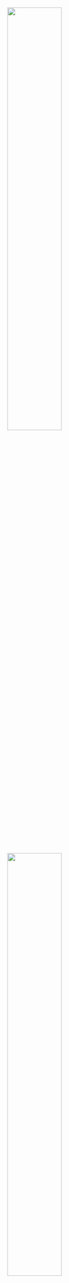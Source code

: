 <br />
<p align="center">
    <a href="https://github.com/mosaicml/composer#gh-light-mode-only" class="only-light">
      <img src="https://storage.googleapis.com/docs.mosaicml.com/images/header_light.svg" width="50%"/>
    </a>
    <!-- SETUPTOOLS_LONG_DESCRIPTION_HIDE_BEGIN -->
    <a href="https://github.com/mosaicml/composer#gh-dark-mode-only" class="only-dark">
      <img src="https://storage.googleapis.com/docs.mosaicml.com/images/header_dark.svg" width="50%"/>
    </a>
    <!-- SETUPTOOLS_LONG_DESCRIPTION_HIDE_END -->
</p>

<h2><p align="center">Supercharge your Model Training</p></h2>
<h3><p align="center">Deep Learning Framework for Training at Scale</p></h3>

<h4><p align='center'>
<a href="https://www.mosaicml.com">[Website]</a>
- <a href="https://docs.mosaicml.com/projects/composer/en/stable/getting_started/installation.html">[Getting Started]</a>
- <a href="https://docs.mosaicml.com/projects/composer/">[Docs]</a>
- <a href="https://docs.mosaicml.com/projects/composer/en/stable/method_cards/methods_overview.html">[Methods]</a>
- <a href="https://www.mosaicml.com/careers">[We're Hiring!]</a>
</p></h4>

<p align="center">
    <a href="https://pypi.org/project/mosaicml/">
        <img alt="PyPi Version" src="https://img.shields.io/pypi/pyversions/mosaicml">
    </a>
    <a href="https://pypi.org/project/mosaicml/">
        <img alt="PyPi Package Version" src="https://img.shields.io/pypi/v/mosaicml">
    </a>
    <a href="https://pepy.tech/project/mosaicml/">
        <img alt="PyPi Downloads" src="https://static.pepy.tech/personalized-badge/mosaicml?period=month&units=international_system&left_color=grey&right_color=blue&left_text=Downloads/month">
    </a>
    <a href="https://docs.mosaicml.com/projects/composer/en/stable/">
        <img alt="Documentation" src="https://readthedocs.org/projects/composer/badge/?version=stable">
    </a>
    <a href="https://mosaicml.me/slack">
        <img alt="Chat @ Slack" src="https://img.shields.io/badge/slack-chat-2eb67d.svg?logo=slack">
    </a>
    <a href="https://github.com/mosaicml/composer/blob/dev/LICENSE">
        <img alt="License" src="https://img.shields.io/badge/License-Apache%202.0-green.svg?logo=slack">
    </a>
</p>
<br />

# **👋 Welcome**

Composer is an open-source deep learning training library by [MosaicML](https://www.mosaicml.com/). Built on top of PyTorch, the Composer library makes it easier to implement distributed training workflows on large-scale clusters. 

We built Composer to be **optimized for scalability and usability**, integrating best practices for efficient, multi-node training. By abstracting away low-level complexities like parallelism techniques, distributed data loading, and memory optimization, you can focus on training modern ML models and running experiments without slowing down. 

We recommend using Composer to speedup your experimentation workflow if you’re training neural networks of any size, including:

- Large Language Models (LLMs)
- Diffusion models
- Embedding models (e.g. BERT)
- Transformer-based models
- Convolutional Neural Networks (CNNs)

Composer is heavily used by the MosaicML research team to train state-of-the-art models like MPT, and we open-sourced this library to enable the ML community to do the same. This framework is used by organizations in both the tech industry and the academic sphere and is continually updated with new features, bug fixes, and stability improvements for production workloads.  

# **🔑 Key Features**
![Composer is to give you better workflows with the ability to maximize scale and customizability.](docs/source/_static/images/key_features.png)

We designed Composer from the ground up for modern deep learning workloads. Gone are the days of AlexNet and ResNet, when state-of-the-art models could be trained on a couple of desktop GPUs. Today, developing the latest and greatest deep learning models often requires cluster-scale hardware — but with Composer’s help, you’ll hardly notice the difference.

The heart of Composer is our Trainer abstraction: a highly optimized PyTorch training loop designed to allow both you and your model to iterate faster. Our trainer has simple ways for you to configure your parallelization scheme, data loaders, metrics, loggers, and more. 

## Scalability

Whether you’re training on 1 GPU or 512 GPUs, 50MB or 10TB of data - Composer is built to keep your workflow simple. 

- [**FSDP**](https://docs.mosaicml.com/projects/composer/en/stable/notes/distributed_training.html#fullyshardeddataparallel-fsdp): For large models that are too large to fit on GPUs, Composer has integrated PyTorch [FullyShardedDataParallelism](https://docs.mosaicml.com/projects/composer/en/stable/notes/distributed_training.html#fullyshardeddataparallel-fsdp) into our trainer and made it simple to efficiently parallelize custom models. We’ve found FSDP is competitive performance-wise with much more complex parallelism strategies. Alternatively, Composer also supports standard PyTorch distributed data parallelism (DDP) and Deepspeed execution.
- [**Elastic sharded checkpointing**](https://docs.mosaicml.com/projects/composer/en/stable/notes/distributed_training.html#saving-and-loading-sharded-checkpoints-with-fsdp): Save on eight GPUs, resume on sixteen. Composer supports elastic sharded checkpointing, so you never have to worry if your sharded saved state is compatible with your new hardware setup.
- **Data streaming:** Working with large datasets? Download datasets from cloud blob storage on the fly by integrating with MosaicML [StreamingDataset](https://github.com/mosaicml/streaming) during model training.

## Customizability

Other high-level deep learning trainers provide simplicity at the cost of rigidity. When you want to add your own features, their abstractions get in your way. Composer, on the other hand, provides simple ways for you to customize our Trainer to your needs.

![Composer’s training loop has a series of events that occur at each stage in the training process.](docs/source/_static/images/traning_loop.png)

***Fig. 1:** Composer’s training loop has a series of events that occur at each stage in the training process. Callbacks are functions that users write to run at specific events. For example, our [Learning Rate Monitor Callback](https://docs.mosaicml.com/projects/composer/en/stable/api_reference/generated/composer.callbacks.LRMonitor.html#composer.callbacks.LRMonitor) logs the learning rate at every BATCH_END event.*

- [**Callbacks**](https://docs.mosaicml.com/projects/composer/en/stable/trainer/callbacks.html): Composer’s callback system allows you to insert custom logic at any point in the training loop. We’ve written callbacks to monitor memory usage, log and visualize images, and estimate your model’s remaining training time, to name a few. This feature is popular among researchers who want to implement and experiment with custom training techniques.
- [**Speedup algorithms**](https://docs.mosaicml.com/projects/composer/en/stable/examples/custom_speedup_methods.html): We draw from the latest research to create a collection of algorithmic speedups. Stack these speedups into MosaicML recipes to boost your training speeds. Our team has open-sourced the optimal combinations of speedups for different types of models.
    - **8x speedup: Stable Diffusion**
        - $200k original SD2 cost —> $50k ([Blog](https://www.mosaicml.com/blog/diffusion))
    - **7x speedup: ResNet-50 on ImageNet**
        - 3h33m —> 25m on 8xA100 ([Blog](https://www.mosaicml.com/blog/mosaic-resnet))
    - **8.8x speedup: BERT-Base Pretraining**
        - 10h —> 1.13h on 8xA100 ([Blog](https://www.mosaicml.com/blog/mosaicbert))
    - **5.4x speedup: DeepLab v3 on ADE20K**
        - 3h30m —> 39m on 8xA100 ([Blog](https://www.mosaicml.com/blog/behind-the-scenes))

## Better workflows

Composer is built to automate away low-level pain points and headaches so you can focus on the important (and fun) parts of deep learning and iterate faster.

- [**Auto-resumption**](https://docs.mosaicml.com/projects/composer/en/stable/notes/resumption.html): Failed training run? Have no fear — just re-run your code, and Composer will automatically resume from your latest saved checkpoint.
- [**CUDA OOM Prevention**](https://docs.mosaicml.com/projects/composer/en/stable/examples/auto_microbatching.html): Say goodbye to out-of-memory errors.  Set your microbatch size to “auto”, and Composer will automatically select the biggest one that fits on your GPUs.
- **[Time Abstractions](https://docs.mosaicml.com/projects/composer/en/latest/trainer/time.html):** Ever messed up your conversion between update steps, epochs, samples, and tokens? Specify your training duration with custom units (epochs, batches, samples, and tokens) in your training loop with our `Time` class.

## Integrations

Integrate with the tools you know and love for experiment tracking and data streaming. 

- **Cloud integrations**: Our Checkpointing and logging features have first-class support for remote storage and loading from Cloud bucket (OCI, GCP, AWS S3).
- **********Experiment tracking:********** Weights and Biases, MLFlow, and CometML — the choice is yours, easily log your data to your favorite platform.

# **🚀 Getting Started**

## **📍**Prerequisites

Composer is designed for users who are comfortable with Python and have basic familiarity with deep learning fundamentals and PyTorch. 

**********************************************Software requirements:**********************************************  A recent version of PyTorch.  

**********************************************Hardware requirements:**********************************************  System with CUDA-compatible GPUs (AMD + RoCM coming soon!). Composer can run on CPUs, but for full benefits, we recommend using it on hardware accelerators. 

## **💾 Installation**

Composer can be installed with `pip`:

```bash
pip install mosaicml
```

To simplify the environment setup for Composer, we also provide a set of [pre-built Docker images](https://docs.mosaicml.com/projects/composer/en/stable/getting_started/installation.html#docker). We *highly recommend* you use our Docker images.

## **🏁 Quick Start**

Here is a code snippet demonstrating our Trainer on the MNIST dataset. 

```python
from torchvision import datasets, transforms
from torch.utils.data import DataLoader

from composer import Trainer
from composer.models import mnist_model
from composer.algorithms import LabelSmoothing, CutMix, ChannelsLast

transform = transforms.Compose([transforms.ToTensor()])
dataset = datasets.MNIST("data", train=True, download=True, transform=transform)
train_dataloader = DataLoader(dataset, batch_size=128)

trainer = Trainer(
    model=mnist_model(num_classes=10),
    train_dataloader=train_dataloader,
    max_duration="2ep",
    algorithms=[ 
        LabelSmoothing(smoothing=0.1),
        CutMix(alpha=1.0),
        ChannelsLast(),
        ]
)
trainer.fit()
```

Next, check out our [Getting Started Colab](https://colab.research.google.com/github/mosaicml/composer/blob/9f594876f957c912758e540598ac9f47a468c39d/examples/getting_started.ipynb) for a walk-through of Composer’s main features. In this tutorial, we will cover the basics of the Composer Trainer:

- Dataloader
- Trainer
- Optimizer and Scheduler
- Logging
- Training a baseline model
- Speeding up training

## **📚 Learn more**

Once you’ve completed the Quick Start, you can go through the below tutorials or our [documentation](https://docs.mosaicml.com/projects/composer/en/stable/) to further familiarize yourself with Composer.

If you have any questions, please feel free to reach out to us on our [Community Slack](https://mosaicml.me/slack)!

| Resource | Details |
| --- | --- |
| <Custom Callback Colab> | A Colab Notebook showing how to write custom callbacks in detail. |
| https://colab.research.google.com/github/mosaicml/composer/blob/dev/examples/finetune_huggingface.ipynb | A Colab Notebook showing how to train BERT models with Composer and 🤗! |
| https://github.com/mosaicml/llm-foundry/blob/main/TUTORIAL.md | A tutorial from MosaicML’s LLM Foundry, using MosaicML Composer, StreamingDataset, and MCLI on training and evaluating LLMs.  |
| https://www.notion.so/https-docs-mosaicml-com-projects-mcli-en-latest-inference_getting_started-environment_setup-html-r-2fb9772c14e8465c88af2dc6afc40d47?pvs=21 | A tutorial is to illustrating a path from working in PyTorch Lightning to working in Composer. |
| https://docs.mosaicml.com/projects/composer/en/stable/examples/finetune_huggingface.html | Want to use Hugging Face models with Composer? No problem. Here, we’ll walk through using Composer to fine-tune a pretrained Hugging Face BERT model. |
| https://colab.research.google.com/github/mosaicml/composer/blob/dev/examples/custom_speedup_methods.ipynb | A Colab Notebook showing how to build new training modifications on top of Composer |

# 🛠️ For Best Results, Use with the MosaicML Ecosystem

Composer can be used on its own, but for the smoothest experience we recommend using it in combination with other components of the MosaicML ecosystem:

![MosaicMLGenerativeAIStack 1.png](Composer%20README%20Draft%205d30690d40f04cdf8528f749e98782bf/MosaicMLGenerativeAIStack_1.png)

- [**MosaicML platform](https://www.mosaicml.com/training) (MCLI)**- Our proprietary Command Line Interface (CLI) and Python SDK for orchestrating, scaling, and monitoring the GPU nodes and container images executing training and deployment. Used by our customers for training their own Generative AI models.
    - ****To get started, [sign up here](https://www.mosaicml.com/get-started?utm_source=blog&utm_medium=referral&utm_campaign=llama2) to apply for access and check out our [Training](https://www.mosaicml.com/training) and [Inference](https://www.mosaicml.com/inference) product pages**
- [**MosaicML LLM Foundry**](https://github.com/mosaicml/llm-foundry) - This open source repository contains code for training, finetuning, evaluating, and preparing LLMs for inference with [Composer](https://github.com/mosaicml/composer). Designed to be easy to use, efficient and flexible, this codebase is designed to enable rapid experimentation with the latest techniques.
- [**MosaicML StreamingDataset**](https://github.com/mosaicml/streaming) - Open-source library for fast, accurate streaming from cloud storage.
- [**MosaicML Diffusion**](https://github.com/mosaicml/diffusion) - Open-source code to train your own Stable Diffusion model on your own data.  Learn more via our blogs: ([Results](https://www.mosaicml.com/blog/stable-diffusion-2) , [Speedup Details](https://www.mosaicml.com/blog/diffusion))
- [**MosaicML Examples**](https://github.com/mosaicml/examples) - This repo contains reference examples for using the [MosaicML platform](https://www.notion.so/Composer-README-Draft-5d30690d40f04cdf8528f749e98782bf?pvs=21) to train and deploy machine learning models at scale. It's designed to be easily forked/copied and modified.

# **🏆 Project Showcase**

Here are some projects and experiments that used Composer. Got something to add? Share in our [Community Slack](https://mosaicml.me/slack)!

- **MPT Foundation Series:** Commercially usable open source LLMs, optimized for fast training and inference and trained with Composer.
    - [MPT-7B Blog](https://www.mosaicml.com/blog/mpt-7b)
    - [MPT-7B-8k Blog](https://www.mosaicml.com/blog/long-context-mpt-7b-8k)
    - [MPT-30B Blog](https://www.mosaicml.com/blog/mpt-30b)
- [**Mosaic Diffusion Models**](https://www.mosaicml.com/blog/training-stable-diffusion-from-scratch-costs-160k): see how we trained a stable diffusion model from scratch for <$50k
- [**replit-code-v1-3b](https://huggingface.co/replit/replit-code-v1-3b):** A 2.7B Causal Language Model focused on **Code Completion,** trained by Replit on the MosaicML platform in 10 days.
- **BabyLLM:** the first LLM to support both Arabic and English. This 7B model was trained by MetaDialog on the world’s largest Arabic/English dataset to improve customer support workflows ([Blog](https://blogs.nvidia.com/blog/2023/08/31/generative-ai-startups-africa-middle-east/))
- [**BioMedLM**](https://www.mosaicml.com/blog/introducing-pubmed-gpt): a domain-specific LLM for Bio Medicine built by MosaicML and [Stanford CRFM](https://crfm.stanford.edu/)

# 💫 Contributors

Composer is part of the broader Machine Learning community, and we welcome any contributions, pull requests, or issues! 

To start contributing, see our [Contributing](https://github.com/mosaicml/composer/blob/dev/CONTRIBUTING.md) page.

P.S.: [We're hiring](https://mosaicml.com/jobs)!

# ❓FAQ

- **What is the best tech stack you recommend when training large models?**
    - We recommend that users combine components of the MosaicML ecosystem for the smoothest experience:
        - Composer
        - [StreamingDataset](https://github.com/mosaicml/streaming)
        - [MCLI](https://www.mosaicml.com/training) (MosaicML platform)
- **How can I get community support for using Composer?**
    - You can join our [Community Slack](https://mosaicml.me/slack)!
- **How does Composer compare to other trainers like NeMo Megatron and PyTorch Lightning?**
    - We built Composer to be optimized for both simplicity and efficiency. Community users have shared that they enjoy Composer for its capabilities and ease of use compared to alternative libraries.
- **How do I use Composer to train graph neural networks (GNNs), or Generative Adversarial Networks (GANs), or models for reinforcement learning (RL)?**
    - We recommend you use alternative libraries for if you want to train these types of models - a lot of assumptions we made when designing Composer are suboptimal for GNNs, RL, and GANs

# ✍️ Citation

`@misc{mosaicml2022composer,
    author = {The Mosaic ML Team},
    title = {composer},
    year = {2021},
    howpublished = {\url{https://github.com/mosaicml/composer/}},
}`

---

## Benefits

<!-- start main results -->
<p align="center">
  <a href="https://storage.googleapis.com/docs.mosaicml.com/images/composer_graph_light_06212022.svg?ref=Fiey0Xei#gh-light-mode-only" class="only-light">
    <img src="https://storage.googleapis.com/docs.mosaicml.com/images/composer_graph_light_06212022.svg?ref=Fiey0Xei" width="75%"/>
  </a>
  <!-- link to the light mode image even on dark mode, so it will be readable in a new tab -->
  <!-- SETUPTOOLS_LONG_DESCRIPTION_HIDE_BEGIN -->
  <a href="https://storage.googleapis.com/docs.mosaicml.com/images/composer_graph_dark_06212022.svg?ref=Fiey0Xei#gh-dark-mode-only" class="only-dark">
    <img src="https://storage.googleapis.com/docs.mosaicml.com/images/composer_graph_dark_06212022.svg?ref=Fiey0Xei" width="75%"/>
  </a>
  <!-- SETUPTOOLS_LONG_DESCRIPTION_HIDE_END -->
</p>
<!-- end main results -->

With no additional tuning, you can apply our methods to:
<!-- start numbers -->
- Train ResNet-50 on ImageNet to the standard 76.6% top-one accuracy for \$15 in 27 minutes (_with vanilla PyTorch:_ \$116 in 3.5 hours) on AWS.
- Train GPT-2 125M to the standard perplexity of 24.11 for \$145 in 4.5 hours (_with vanilla PyTorch_: \$255 in 7.8 hours) on AWS.
- Train DeepLab-v3 on ADE20k to the standard mean IOU of 45.7 for \$36 in 1.1 hours (_with vanilla PyTorch_: \$110 in 3.5 hours) on AWS.
<!-- end numbers -->

# 🚀 Quickstart

## 💾 Installation
Composer is available with Pip:

<!--pytest.mark.skip-->
```bash
pip install mosaicml
```
Alternatively, install Composer with Conda:

<!--pytest.mark.skip-->
```bash
conda install -c mosaicml mosaicml
```
---

## 🚌 Usage

You can use Composer's speedup methods in two ways:

* Through a standalone **Functional API** (similar to `torch.nn.functional`) that allows you to integrate them into your existing training code.
* Using Composer's built-in **Trainer**, which is designed to be performant and automatically takes care of the details of using speedup methods.

### Example: Functional API [![Open In Colab](https://colab.research.google.com/assets/colab-badge.svg)](https://colab.research.google.com/github/mosaicml/composer/blob/dev/examples/functional_api.ipynb)

Integrate our speedup methods into your training loop with just a few lines of code, and see the results. Here we easily apply [BlurPool](https://docs.mosaicml.com/projects/composer/en/stable/method_cards/blurpool.html) and [SqueezeExcite](https://docs.mosaicml.com/projects/composer/en/stable/method_cards/squeeze_excite.html):

<!-- begin_example_1 --->
```python
import composer.functional as cf
from torchvision import models

my_model = models.resnet18()

# add blurpool and squeeze excite layers
cf.apply_blurpool(my_model)
cf.apply_squeeze_excite(my_model)

# your own training code starts here
```
<!-- end_example_1 --->

For more examples, see the [Composer Functional API Colab notebook](https://colab.research.google.com/github/mosaicml/composer/blob/dev/examples/functional_api.ipynb) and [Functional API guide](https://docs.mosaicml.com/projects/composer/en/latest/functional_api.html).

### Example: Trainer [![Open In Colab](https://colab.research.google.com/assets/colab-badge.svg)](https://colab.research.google.com/github/mosaicml/composer/blob/dev/examples/getting_started.ipynb)

For the best experience and the most efficient possible training, we recommend using Composer's built-in trainer, which automatically takes care of the details of using speedup methods and provides useful abstractions that facilitate rapid experimentation.

<!-- begin_example_2 --->
<!--pytest.mark.gpu-->
<!--pytest.mark.filterwarnings(r'ignore:Some targets have less than 1 total probability:UserWarning')-->
<!--pytest.mark.filterwarnings('ignore:Cannot split tensor of length .* into batches of size 128.*:UserWarning')-->
```python
import torch

# adaptive_avg_pool2d_backward_cuda in mnist_classifier is not deterministic
torch.use_deterministic_algorithms(False)

```
-->
<!--pytest-codeblocks:cont-->
```python
from torch.utils.data import DataLoader
from torchvision import datasets, transforms

from composer import Trainer
from composer.algorithms import ChannelsLast, CutMix, LabelSmoothing
from composer.models import mnist_model

transform = transforms.Compose([transforms.ToTensor()])
train_dataset = datasets.MNIST("data", download=True, train=True, transform=transform)
eval_dataset = datasets.MNIST("data", download=True, train=False, transform=transform)
train_dataloader = DataLoader(train_dataset, batch_size=128)
eval_dataloader = DataLoader(eval_dataset, batch_size=128)

trainer = Trainer(
    model=mnist_model(),
    train_dataloader=train_dataloader,
    eval_dataloader=eval_dataloader,
    max_duration="1ep",
    algorithms=[
        ChannelsLast(),
        CutMix(alpha=1.0),
        LabelSmoothing(smoothing=0.1),
    ]
)
trainer.fit()
```
<!-- end_example_2 -->

Composer's built-in [trainer](https://docs.mosaicml.com/projects/composer/en/stable/trainer/using_the_trainer.html) makes it easy to **add multiple speedup methods in a single line of code!**
Trying out new methods or combinations of methods is as easy as changing a single list.

Here are some examples of methods available in Composer ([_see here for the full list_](https://docs.mosaicml.com/projects/composer/en/latest/trainer/algorithms.html)):

Name|Attribution|tl;dr|Example Benchmark|Speed Up*|
----|-----------|-----|---------|---------|
[Alibi](https://github.com/mosaicml/composer/tree/dev/composer/algorithms/alibi)|[Press et al, 2021](https://arxiv.org/abs/2108.12409)|Replace attention with AliBi.|GPT-2|1.5x
[BlurPool](https://github.com/mosaicml/composer/tree/dev/composer/algorithms/blurpool)|[Zhang, 2019](https://arxiv.org/abs/1904.11486)|Applies an anti-aliasing filter before every downsampling operation.|ResNet-101|1.2x
[ChannelsLast](https://github.com/mosaicml/composer/tree/dev/composer/algorithms/channels_last)|[PyTorch](https://pytorch.org/tutorials/intermediate/memory_format_tutorial.html)|Uses channels last memory format (NHWC).|ResNet-101|1.5x
[CutOut](https://docs.mosaicml.com/projects/composer/en/latest/method_cards/cutout.html)|[DeVries et al, 2017](https://arxiv.org/abs/1708.04552)|Randomly erases rectangular blocks from the image.|ResNet-101|1.2x
[LabelSmoothing](https://github.com/mosaicml/composer/tree/dev/composer/algorithms/label_smoothing)|[Szegedy et al, 2015](https://arxiv.org/abs/1512.00567)|Smooths the labels with a uniform prior|ResNet-101|1.5x
[MixUp](https://github.com/mosaicml/composer/tree/dev/composer/algorithms/mixup)|[Zhang et al, 2017](https://arxiv.org/abs/1710.09412)|Blends pairs of examples and labels.|ResNet-101|1.5x
[RandAugment](https://github.com/mosaicml/composer/tree/dev/composer/algorithms/randaugment)|[Cubuk et al, 2020](https://openaccess.thecvf.com/content_CVPRW_2020/html/w40/Cubuk_Randaugment_Practical_Automated_Data_Augmentation_With_a_Reduced_Search_Space_CVPRW_2020_paper.html)|Applies a series of random augmentations to each image.|ResNet-101|1.3x
[SAM](https://github.com/mosaicml/composer/tree/dev/composer/algorithms/sam)|[Foret et al, 2021](https://arxiv.org/abs/2010.01412)|An optimization strategy that seeks flatter minima.|ResNet-101|1.4x
[SeqLengthWarmup](https://github.com/mosaicml/composer/tree/dev/composer/algorithms/seq_length_warmup)|[Li et al, 2021](https://arxiv.org/abs/2108.06084)|Progressively increase sequence length.|GPT-2|1.2x
[Stochastic Depth](https://docs.mosaicml.com/projects/composer/en/latest/method_cards/stochastic_depth.html)|[Huang et al, 2016](https://arxiv.org/abs/1603.09382)|Replaces a specified layer with a stochastic version that randomly drops the layer or samples during training|ResNet-101|1.1x
<p align="right">* = time-to-train to the same quality as the baseline.</p>

## 🛠 Building Speedup Recipes

Given two methods that speed up training by 1.5x each, do they combine to provide a 2.25x (1.5x * 1.5x) speedup? Not necessarily.
They may optimize the [same part of the training process](https://en.wikipedia.org/wiki/Amdahl's_law) and lead to diminishing returns, or they may even interact in ways that prove detrimental.
Determining which methods to compose together isn't as simple as assembling a set of methods that perform best individually.

**We have come up with compositions of methods that work especially well together** through rigorous exploration of the design space of recipes and research on the science behind composition.

<p align="center">
<img src="https://storage.googleapis.com/docs.mosaicml.com/images/methods/explorer.png"/>
</p>

As an example, here are two performant recipes, one for ResNet-101 on ImageNet, and the other for GPT-2 on OpenWebText, on 8xA100s:

### ResNet-101

Name|Functional|tl;dr|Benchmark|Speed Up
----|----------|-----|---------|--------
[Blur Pool](https://github.com/mosaicml/composer/tree/dev/composer/algorithms/blurpool)|`cf.apply_blurpool`|[Applies an anti-aliasing filter before every downsampling operation.](https://arxiv.org/abs/1904.11486)|ResNet-101|1.2x
[Channels Last](https://github.com/mosaicml/composer/tree/dev/composer/algorithms/channels_last)|`cf.apply_`<br>`channels_last`|[Uses channels last memory format (NHWC).](https://pytorch.org/tutorials/intermediate/memory_format_tutorial.html)|ResNet-101|1.5x
[Label Smoothing](https://github.com/mosaicml/composer/tree/dev/composer/algorithms/label_smoothing)|`cf.smooth_labels`|[Smooths the labels with a uniform prior.](https://arxiv.org/abs/1512.00567)|ResNet-101|1.5x
[MixUp](https://github.com/mosaicml/composer/tree/dev/composer/algorithms/mixup)|`CF.mixup_batch`|[Blends pairs of examples and labels.](https://arxiv.org/abs/1710.09412)|ResNet-101|1.5x
[Progressive Resizing](https://github.com/mosaicml/composer/tree/dev/composer/algorithms/progressive_resizing)|`cf.resize_batch`|[Increases the input image size during training.](https://github.com/fastai/fastbook/blob/780b76bef3127ce5b64f8230fce60e915a7e0735/07_sizing_and_tta.ipynb)|ResNet-101|1.3x
[SAM](https://github.com/mosaicml/composer/tree/dev/composer/algorithms/sam)|`N/A`|[SAM optimizer measures sharpness of optimization space.](https://arxiv.org/abs/2010.01412)|ResNet-101|1.5x
**Composition** | `N/A` | **Cheapest: \$49 @ 78.1% Acc** | **ResNet-101** | **3.5x**

### GPT-2

Name|Functional|tl;dr|Benchmark|Speed Up
----|----------|-----|---------|--------
[Alibi](https://github.com/mosaicml/composer/tree/dev/composer/algorithms/alibi)|`cf.apply_alibi`|[Replace attention with AliBi.](https://arxiv.org/abs/2108.12409)|GPT-2|1.6x
[Seq Length Warmup](https://github.com/mosaicml/composer/tree/dev/composer/algorithms/seq_length_warmup)|`cf.set_batch_`<br>`sequence_length`|[Progressively increase sequence length.](https://arxiv.org/abs/2108.06084)|GPT-2|1.5x
**Composition** | `N/A` | **Cheapest: \$145 @ 24.11 PPL** | **GPT-2** | **1.7x**

# ⚙️ What benchmarks does Composer support?

We'll use the word _benchmark_ to denote a specific model trained on a specific dataset, with model quality assessed using a specific metric.

Composer features computer vision and natural language processing benchmarks including (but not limited to):

<div class="center">
<table>
<thead>
  <tr>
    <th>Model</th>
    <th>Dataset</th>
    <th>Loss</th>
    <th>Task</th>
    <th>Evaluation Metrics</th>
  </tr>
</thead>
<tbody>
  <tr>
      <td colspan="5" align="center"><b>Computer Vision</b></td>
  </tr>
  <tr>
    <td>ResNet Family</td>
    <td>CIFAR-10</td>
    <td>Cross Entropy</td>
    <td>Image Classification</td>
    <td>Classification Accuracy</td>
  </tr>
  <tr>
    <td>ResNet Family</td>
    <td>ImageNet</td>
    <td>Cross Entropy</td>
    <td>Image Classification</td>
    <td>Classification Accuracy</td>
  </tr>
  <tr>
    <td>EfficientNet Family</td>
    <td>ImageNet</td>
    <td>Cross Entropy</td>
    <td>Image Classification</td>
    <td>Classification Accuracy</td>
  </tr>
  <tr>
    <td>UNet</td>
    <td>BraTS</td>
    <td>Dice Loss</td>
    <td>Image Segmentation</td>
    <td>Dice Coefficient</td>
  </tr>
  <tr>
    <td>DeepLab v3</td>
    <td>ADE20K</td>
    <td>Cross Entropy</td>
    <td>Image Segmentation</td>
    <td>mIoU</td>
  </tr>
  <tr>
      <td align="center" colspan="5"><b>Natural Language Processing</b></td>
  </tr>
  <tr>
    <td>BERT Family</td>
    <td>{Wikipedia &amp; BooksCorpus, C4}</td>
    <td>Cross Entropy</td>
    <td>Masked Language Modeling</td>
    <td>GLUE </td>
  </tr>
  <tr>
    <td>GPT Family</td>
    <td>{OpenWebText, C4}</td>
    <td>Cross Entropy</td>
    <td>Language Modeling<br></td>
    <td>Perplexity</td>
  </tr>
</tbody>
</table>
</div>

# 🤔 Why should I use Composer?

### Speed

The compute required to train a state-of-the-art machine learning model is [doubling every 6 months](https://arxiv.org/abs/2202.05924), putting such models further and further out of reach for most researchers and practitioners with each passing day.

Composer addresses this challenge by focusing on training efficiency: it contains cutting-edge speedup methods that modify the training algorithm to reduce the time and cost necessary to train deep learning models.
**When you use Composer, you can rest assured that you are training efficiently.**
We have combed the literature, done the science, and built industrial-grade implementations to ensure this is the case.

### Flexibility

Even after these speedup methods are implemented, assembling them together into recipes is nontrivial. We designed Composer with the **right abstractions for composing (and creating new) speedup methods.**

Specifically, Composer uses two-way callbacks ([Howard et al, 2020](https://arxiv.org/abs/2002.04688)) to modify the **entire training state** at particular events in the training loop to effect speedups. We handle collisions between methods, proper method ordering, and more.

Through this, methods can modify:
 - data inputs for batches (data augmentations, sequence length warmup, skipping examples, etc.)
 - neural network architecture (pruning, model surgery, etc.)
 - loss function (label smoothing, MixUp, CutMix, etc.)
 - optimizer (Sharpness Aware Minimization)
 - training dynamics (layer freezing, selective backprop, etc.)

You can easily [add your own methods](https://colab.research.google.com/github/mosaicml/composer/blob/dev/examples/custom_speedup_methods.ipynb) or callbacks to try out your ideas or modify any part of the training loop.

### Support

Composer is an active and ongoing project. We will respond quickly to issues filed in this repository.

# 🧐 Why shouldn’t I use Composer?

* Composer is mostly optimized for computer vision and natural language processing. If you work on, e.g., reinforcement learning, you might encounter rough edges when using Composer.
* Composer currently only supports NVIDIA GPUs, although we're working on adding alternatives.
* Since Composer is still in alpha, our API may not be stable. We recommend pegging your work to a Composer version.

# 📚 Learn More

Here are some resources actively maintained by the Composer community to help you get started:
<table>
<thead>
  <tr>
      <th><b>Resource</b></th>
      <th><b>Details</b></th>
  </tr>
</thead>
<tbody>
  <tr>
    <td><a href="https://colab.research.google.com/github/mosaicml/composer/blob/dev/examples/getting_started.ipynb" target="_blank" rel="noopener noreferrer">Getting started with our Trainer</a></td>
    <td>A Colab Notebook showing how to use our Trainer</td>
  </tr>
  <tr>
    <td><a href="https://colab.research.google.com/github/mosaicml/composer/blob/dev/examples/functional_api.ipynb" target="_blank" rel="noopener noreferrer">Getting started with our Functional API</a></td>
    <td>A Colab Notebook showing how to use our Functional API</td>
  </tr>
  <tr>
    <td><a href="https://colab.research.google.com/github/mosaicml/composer/blob/dev/examples/custom_speedup_methods.ipynb" target="_blank" rel="noopener noreferrer">Building Speedup Methods</a></td>
    <td>A Colab Notebook showing how to build new training modifications on top of Composer</td>
  </tr>
  <tr>
    <td><a href="https://colab.research.google.com/github/mosaicml/composer/blob/dev/examples/finetune_huggingface.ipynb" target="_blank" rel="noopener noreferrer">Training BERTs with Composer and 🤗 </a></td>
    <td>A Colab Notebook showing how to train BERT models with Composer and 🤗!</td>
  </tr>
</tbody>
</table>

If you have any questions, please feel free to reach out to us on [Twitter](https://twitter.com/mosaicml), [email](mailto:community@mosaicml.com), or our [Community Slack](https://join.slack.com/t/mosaicml-community/shared_invite/zt-1dc6mo5wg-arlv6Oo9JjEn_g4d5s7PXQ)!

# 💫 Contributors
Composer is part of the broader Machine Learning community, and we welcome any contributions, pull requests, or issues!

To start contributing, see our [Contributing](https://github.com/mosaicml/composer/blob/dev/CONTRIBUTING.md) page.

P.S.: [We're hiring](https://mosaicml.com/jobs)!

# ✍️ Citation
```
@misc{mosaicml2022composer,
    author = {The Mosaic ML Team},
    title = {composer},
    year = {2021},
    howpublished = {\url{https://github.com/mosaicml/composer/}},
}
```
